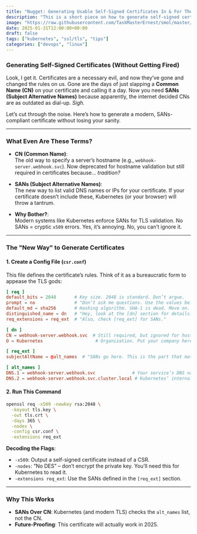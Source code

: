 ```yaml
---
title: "Nugget: Generating Usable Self-Signed Certificates In & For The Modern World"
description: "This is a short piece on how to generate self-signed certificates in 2025 & beyond"
image: "https://raw.githubusercontent.com/TaskMasterErnest/smol/master/images/tskmstr.jpg"
date: 2025-01-31T12:00:00+00:00
draft: false
tags: ["kubernetes", "ssl/tls", "tips"]
categories: ["devops", "linux"]
---
```


### **Generating Self-Signed Certificates (Without Getting Fired)**  
Look, I get it. Certificates are a necessary evil, and now they’ve gone and changed the rules on us. Gone are the days of just slapping a **Common Name (CN)** on your certificate and calling it a day. Now you need **SANs (Subject Alternative Names)** because apparently, the internet decided CNs are as outdated as dial-up. *Sigh.*  

Let’s cut through the noise. Here’s how to generate a modern, SANs-compliant certificate without losing your sanity.  

---

### **What Even Are These Terms?**  
- **CN (Common Name)**:  
  The old way to specify a server’s hostname (e.g., `webhook-server.webhook.svc`). Now deprecated for hostname validation but still required in certificates because… *tradition?*  

- **SANs (Subject Alternative Names)**:  
  The new way to list valid DNS names or IPs for your certificate. If your certificate doesn’t include these, Kubernetes (or your browser) will throw a tantrum.  

- **Why Bother?**:  
  Modern systems like Kubernetes enforce SANs for TLS validation. No SANs = cryptic `x509` errors. Yes, it’s annoying. No, you can’t ignore it.  

---

### **The "New Way" to Generate Certificates**  
#### **1. Create a Config File (`csr.conf`)**  
This file defines the certificate’s rules. Think of it as a bureaucratic form to appease the TLS gods:  
```conf
[ req ]
default_bits = 2048       # Key size. 2048 is standard. Don’t argue.
prompt = no               # "Don’t ask me questions. Use the values below."
default_md = sha256       # Hashing algorithm. SHA-1 is dead. Move on.
distinguished_name = dn   # "Hey, look at the [dn] section for details."
req_extensions = req_ext  # "Also, check [req_ext] for SANs."

[ dn ]
CN = webhook-server.webhook.svc  # Still required, but ignored for hostname checks.
O = Kubernetes                    # Organization. Put your company here (or fake it).

[ req_ext ]
subjectAltName = @alt_names  # "SANs go here. This is the part that matters."

[ alt_names ]
DNS.1 = webhook-server.webhook.svc              # Your service’s DNS name.
DNS.2 = webhook-server.webhook.svc.cluster.local # Kubernetes’ internal FQDN. Add this.
```  

#### **2. Run This Command**  
```bash
openssl req -x509 -newkey rsa:2048 \
  -keyout tls.key \
  -out tls.crt \
  -days 365 \
  -nodes \
  -config csr.conf \
  -extensions req_ext
```  

**Decoding the Flags**:  
- `-x509`: Output a self-signed certificate instead of a CSR.  
- `-nodes`: “No DES” – don’t encrypt the private key. You’ll need this for Kubernetes to read it.  
- `-extensions req_ext`: Use the SANs defined in the `[req_ext]` section.  

---

### **Why This Works**  
- **SANs Over CN**: Kubernetes (and modern TLS) checks the `alt_names` list, not the CN.  
- **Future-Proofing**: This certificate will actually work in 2025.  
